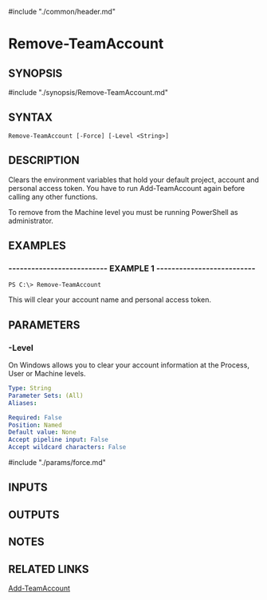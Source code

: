 #include "./common/header.md"

# Remove-TeamAccount

## SYNOPSIS
#include "./synopsis/Remove-TeamAccount.md"

## SYNTAX

```
Remove-TeamAccount [-Force] [-Level <String>]
```

## DESCRIPTION
Clears the environment variables that hold your default project, account and personal access token.
You have to run Add-TeamAccount again before calling any other functions.

To remove from the Machine level you must be running PowerShell as administrator.

## EXAMPLES

### -------------------------- EXAMPLE 1 --------------------------
```
PS C:\> Remove-TeamAccount
```

This will clear your account name and personal access token.

## PARAMETERS

### -Level
On Windows allows you to clear your account information at the Process, User or
 Machine levels.

```yaml
Type: String
Parameter Sets: (All)
Aliases: 

Required: False
Position: Named
Default value: None
Accept pipeline input: False
Accept wildcard characters: False
```

#include "./params/force.md"

## INPUTS

## OUTPUTS

## NOTES

## RELATED LINKS

[Add-TeamAccount](Add-TeamAccount.md)